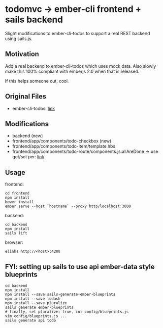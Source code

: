 # todomvc -> ember-cli frontend + sails backend

Slight modifications to ember-cli-todos to support a real REST backend using sails.js.

## Motivation

Add a real backend to ember-cli-todos which uses mock data. Also slowly make this 100% compliant with emberjs 2.0 when that is released.

If this helps someone out, cool.

## Original Files

- ember-cli-todos: [link](https://github.com/ember-cli/ember-cli-todos)

## Modifications

- backend (new)
- frontend/app/components/todo-checkbox (new)
- frontend/app/components/todo-item/template.hbs
- frontend/app/components/todo-route/components.js:allAreDone -> use get/set per: [link](http://emberjs.com/deprecations/v1.x/#toc_computed-properties-with-a-shared-getter-and-setter)

## Usage

frontend:

```
cd frontend
npm install
bower install
ember serve --host `hostname` --proxy http/localhost:3000
```

backend:

```
cd backend
npm install
sails lift
```

browser:

```
elinks http://<host>:4200
```

## FYI: setting up sails to use api ember-data style blueprints

```
cd backend
npm install
npm install --save sails-generate-ember-blueprints
npm install --save lodash
npm install --save pluralize
sails generate ember-blueprints
# finally, set pluralize: true, in: config/blueprints.js
vim config/blueprints.js ...
sails generate api todo
```
